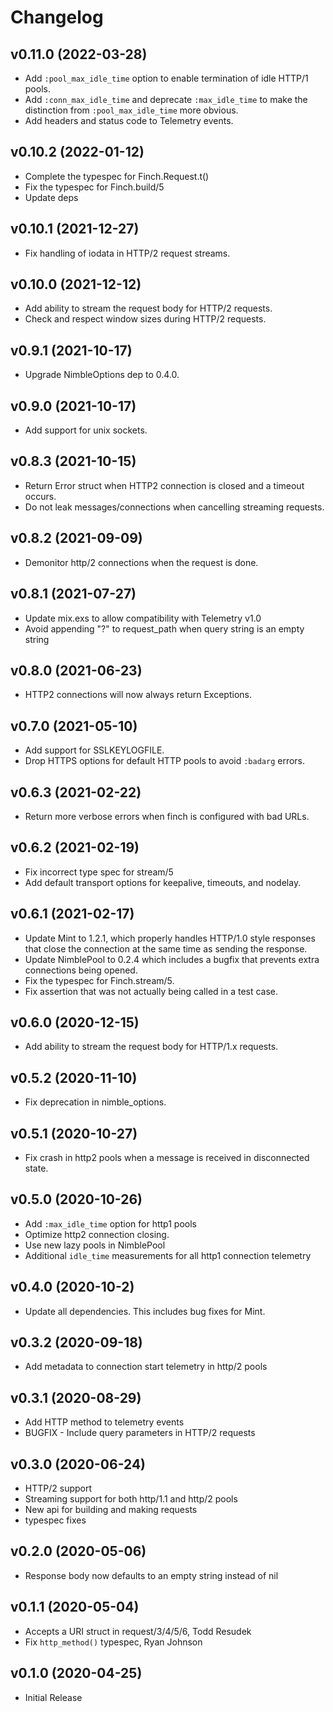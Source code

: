 # Changelog

## v0.11.0 (2022-03-28)

- Add `:pool_max_idle_time` option to enable termination of idle HTTP/1 pools.
- Add `:conn_max_idle_time` and deprecate `:max_idle_time` to make the distinction from
  `:pool_max_idle_time` more obvious.
- Add headers and status code to Telemetry events.

## v0.10.2 (2022-01-12)

- Complete the typespec for Finch.Request.t()
- Fix the typespec for Finch.build/5
- Update deps

## v0.10.1 (2021-12-27)

- Fix handling of iodata in HTTP/2 request streams.

## v0.10.0 (2021-12-12)

- Add ability to stream the request body for HTTP/2 requests.
- Check and respect window sizes during HTTP/2 requests.

## v0.9.1 (2021-10-17)

- Upgrade NimbleOptions dep to 0.4.0.

## v0.9.0 (2021-10-17)

- Add support for unix sockets.

## v0.8.3 (2021-10-15)

- Return Error struct when HTTP2 connection is closed and a timeout occurs.
- Do not leak messages/connections when cancelling streaming requests.

## v0.8.2 (2021-09-09)

- Demonitor http/2 connections when the request is done.

## v0.8.1 (2021-07-27)

- Update mix.exs to allow compatibility with Telemetry v1.0
- Avoid appending "?" to request_path when query string is an empty string

## v0.8.0 (2021-06-23)

- HTTP2 connections will now always return Exceptions.

## v0.7.0 (2021-05-10)

- Add support for SSLKEYLOGFILE.
- Drop HTTPS options for default HTTP pools to avoid `:badarg` errors.

## v0.6.3 (2021-02-22)

- Return more verbose errors when finch is configured with bad URLs.

## v0.6.2 (2021-02-19)

- Fix incorrect type spec for stream/5
- Add default transport options for keepalive, timeouts, and nodelay.

## v0.6.1 (2021-02-17)

- Update Mint to 1.2.1, which properly handles HTTP/1.0 style responses that close
  the connection at the same time as sending the response.
- Update NimblePool to 0.2.4 which includes a bugfix that prevents extra connections
  being opened.
- Fix the typespec for Finch.stream/5.
- Fix assertion that was not actually being called in a test case.

## v0.6.0 (2020-12-15)

- Add ability to stream the request body for HTTP/1.x requests.

## v0.5.2 (2020-11-10)

- Fix deprecation in nimble_options.

## v0.5.1 (2020-10-27)

- Fix crash in http2 pools when a message is received in disconnected state.

## v0.5.0 (2020-10-26)

- Add `:max_idle_time` option for http1 pools
- Optimize http2 connection closing.
- Use new lazy pools in NimblePool
- Additional `idle_time` measurements for all http1 connection telemetry

## v0.4.0 (2020-10-2)

- Update all dependencies. This includes bug fixes for Mint.

## v0.3.2 (2020-09-18)

- Add metadata to connection start telemetry in http/2 pools

## v0.3.1 (2020-08-29)

- Add HTTP method to telemetry events
- BUGFIX - Include query parameters in HTTP/2 requests

## v0.3.0 (2020-06-24)

- HTTP/2 support
- Streaming support for both http/1.1 and http/2 pools
- New api for building and making requests
- typespec fixes

## v0.2.0 (2020-05-06)

- Response body now defaults to an empty string instead of nil

## v0.1.1 (2020-05-04)

- Accepts a URI struct in request/3/4/5/6, Todd Resudek
- Fix `http_method()` typespec, Ryan Johnson

## v0.1.0 (2020-04-25)

- Initial Release
